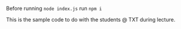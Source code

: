 Before running `node index.js` run  `npm i`

This is the sample code to do with the students @ TXT during lecture. 